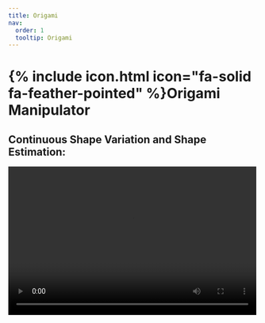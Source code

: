 ```yaml
---
title: Origami
nav:
  order: 1
  tooltip: Origami
---
```


# {% include icon.html icon="fa-solid fa-feather-pointed" %}Origami Manipulator

## Continuous Shape Variation and Shape Estimation:

<video src="images/0_1-manual_manipulation.mp4" controls="controls" width="500" height="300"></video>
